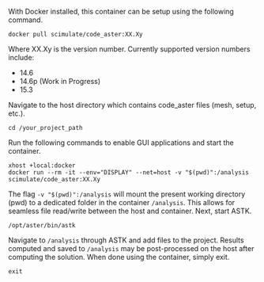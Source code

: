 With Docker installed, this container can be setup using the following command.

```
docker pull scimulate/code_aster:XX.Xy
```

Where XX.Xy is the version number. Currently supported version numbers include:

+ 14.6
+ 14.6p (Work in Progress)
+ 15.3

Navigate to the host directory which contains code_aster files (mesh, setup, etc.).

```
cd /your_project_path
```

Run the following commands to enable GUI applications and start the container.

```
xhost +local:docker
docker run --rm -it --env="DISPLAY" --net=host -v "$(pwd)":/analysis scimulate/code_aster:XX.Xy
```

The flag `-v "$(pwd)":/analysis` will mount the present working directory (pwd) to a dedicated folder in the container `/analysis`. This allows for seamless file read/write between the host and container. Next, start ASTK.

```
/opt/aster/bin/astk
```

Navigate to `/analysis` through ASTK and add files to the project. Results computed and saved to `/analysis` may be post-processed on the host after computing the solution. When done using the container, simply exit.

```
exit
```

